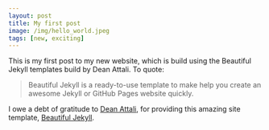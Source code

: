 ```yaml
---
layout: post
title: My first post
image: /img/hello_world.jpeg
tags: [new, exciting]
---
```


This is my first post to my new website, which is build using the Beautiful Jekyll templates build by Dean Attali. To quote: 

> Beautiful Jekyll is a ready-to-use template to make help you create an awesome Jekyll or GitHub Pages website quickly.

I owe a debt of gratitude to [Dean Attali](https://deanattali.com/), for providing this amazing site template, [Beautiful Jekyll](https://deanattali.com/beautiful-jekyll/).


